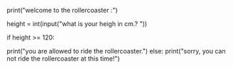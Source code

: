 print("welcome to the rollercoaster :")

height = int(input("what is your heigh in cm.? "))

if height >= 120:

  print("you are allowed to ride the rollercoaster.")
else: 
  print("sorry, you can not ride the rollercoaster at this time!")
